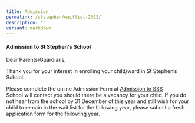 ```yaml
---
title: Admission
permalink: /ststephen/waitlist-2023/
description: ""
variant: markdown
---
```

#### Admission to St Stephen's School

Dear Parents/Guardians,

Thank you for your interest in enrolling your child/ward in St Stephen’s School.  

Please complete the online Admission Form at [Admission to SSS  
](https://go.gov.sg/ssswaitlist) School will contact you should there be a vacancy for your child. If you do not hear from the school by 31 December of this year and still wish for your child to remain in the wait list for the following year, please submit a fresh application form for the following year.
